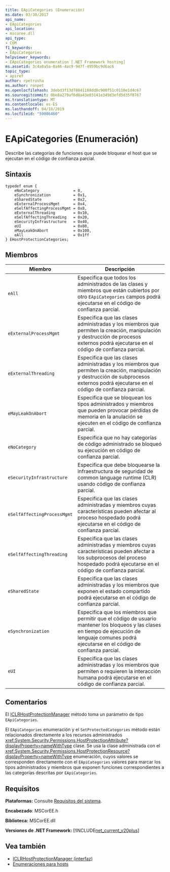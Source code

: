 ```yaml
---
title: EApiCategories (Enumeración)
ms.date: 03/30/2017
api_name:
- EApiCategories
api_location:
- mscoree.dll
api_type:
- COM
f1_keywords:
- EApiCategories
helpviewer_keywords:
- EApiCategories enumeration [.NET Framework hosting]
ms.assetid: 3c4a8a5a-8a46-4ac9-947f-4959bc9d6ac6
topic_type:
- apiref
author: rpetrusha
ms.author: ronpet
ms.openlocfilehash: 3debd3f13d78841188dd8c900f51c0110e1d4c67
ms.sourcegitcommit: 0be8a279af6d8a43e03141e349d3efd5d35f8767
ms.translationtype: MT
ms.contentlocale: es-ES
ms.lasthandoff: 04/18/2019
ms.locfileid: "59086460"
---
```

# <a name="eapicategories-enumeration"></a>EApiCategories (Enumeración)
Describe las categorías de funciones que puede bloquear el host que se ejecutan en el código de confianza parcial.  
  
## <a name="syntax"></a>Sintaxis  
  
```  
typedef enum {  
    eNoCategory               = 0,  
    eSynchronization          = 0x1,  
    eSharedState              = 0x2,  
    eExternalProcessMgmt      = 0x4,  
    eSelfAffectingProcessMgmt = 0x8,  
    eExternalThreading        = 0x10,  
    eSelfAffectingThreading   = 0x20,  
    eSecurityInfrastructure   = 0x40,  
    eUI                       = 0x80,  
    eMayLeakOnAbort           = 0x100,  
    eAll                      = 0x1ff  
} EHostProtectionCategories;  
```  
  
## <a name="members"></a>Miembros  
  
|Miembro|Descripción|  
|------------|-----------------|  
|`eAll`|Especifica que todos los administrados de las clases y miembros que están cubiertos por otro `EApiCategories` campos podrá ejecutarse en el código de confianza parcial.|  
|`eExternalProcessMgmt`|Especifica que las clases administradas y los miembros que permiten la creación, manipulación y destrucción de procesos externos podrá ejecutarse en el código de confianza parcial.|  
|`eExternalThreading`|Especifica que las clases administradas y los miembros que permiten la creación, manipulación y destrucción de subprocesos externos podrá ejecutarse en el código de confianza parcial.|  
|`eMayLeakOnAbort`|Especifica que se bloquean los tipos administrados y miembros que pueden provocar pérdidas de memoria en la anulación se ejecuten en el código de confianza parcial.|  
|`eNoCategory`|Especifica que no hay categorías de código administrado se bloqueó su ejecución en código de confianza parcial.|  
|`eSecurityInfrastructure`|Especifica que debe bloquearse la infraestructura de seguridad de common language runtime (CLR) usando código de confianza parcial.|  
|`eSelfAffectingProcessMgmt`|Especifica que las clases administradas y miembros cuyas características pueden afectar al proceso hospedado podrá ejecutarse en el código de confianza parcial.|  
|`eSelfAffectingThreading`|Especifica que las clases administradas y miembros cuyas características pueden afectar a los subprocesos del proceso hospedado podrá ejecutarse en el código de confianza parcial.|  
|`eSharedState`|Especifica que las clases administradas y los miembros que exponen el estado compartido podrá ejecutarse en el código de confianza parcial.|  
|`eSynchronization`|Especifica que los miembros que permitir que el código de usuario mantener los bloqueos y las clases en tiempo de ejecución de lenguaje comunes podrá ejecutarse en el código de confianza parcial.|  
|`eUI`|Especifica que las clases administradas y los miembros que permiten o requieren la interacción humana podrá ejecutarse en el código de confianza parcial.|  
  
## <a name="remarks"></a>Comentarios  
 El [ICLRHostProtectionManager](../../../../docs/framework/unmanaged-api/hosting/iclrhostprotectionmanager-setprotectedcategories-method.md) método toma un parámetro de tipo `EApiCategories`.  
  
 El `EApiCategories` enumeración y el `SetProtectedCategories` método están relacionados directamente a los recursos administrados <xref:System.Security.Permissions.HostProtectionAttribute?displayProperty=nameWithType> clase. Se usa la clase administrada con el <xref:System.Security.Permissions.HostProtectionResource?displayProperty=nameWithType> enumeración, cuyos valores se corresponden directamente con el `EApiCategories` valores para marcar los tipos administrados y miembros que exponen funciones correspondientes a las categorías descritas por `EApiCategories`.  
  
## <a name="requirements"></a>Requisitos  
 **Plataformas:** Consulte [Requisitos del sistema](../../../../docs/framework/get-started/system-requirements.md).  
  
 **Encabezado**: MSCorEE.h  
  
 **Biblioteca:** MSCorEE.dll  
  
 **Versiones de .NET Framework:** [!INCLUDE[net_current_v20plus](../../../../includes/net-current-v20plus-md.md)]  
  
## <a name="see-also"></a>Vea también

- [ICLRHostProtectionManager (interfaz)](../../../../docs/framework/unmanaged-api/hosting/iclrhostprotectionmanager-interface.md)
- [Enumeraciones para hosts](../../../../docs/framework/unmanaged-api/hosting/hosting-enumerations.md)
